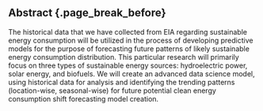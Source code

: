 ## Abstract {.page_break_before}
The historical data that we have collected from EIA regarding sustainable energy consumption will be utilized in the process of developing predictive models for the purpose of forecasting future patterns of likely sustainable energy consumption distribution. This particular research will primarily focus on three types of sustainable energy sources: hydroelectric power, solar energy, and biofuels. We will create an advanced data science model, using historical data for analysis and identifying the trending patterns (location-wise, seasonal-wise) for future potential clean energy consumption shift forecasting model creation. 


